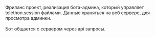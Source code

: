 Фриланс проект, реализация бота-админа, который управляет telethon.session файлами. Данные храняться на веб сервере, для просмотра админки.
<br><br>
Бот общается с сервером через api запросы.
